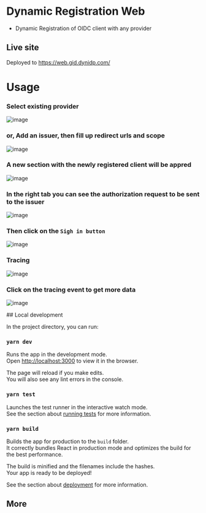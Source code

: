  #  Dynamic Registration Web
 
 - Dynamic Registration of OIDC client with any provider
 
 ## Live site
 
Deployed to https://web.gid.dynidp.com/

# Usage
### Select existing provider

![image](https://user-images.githubusercontent.com/29256880/215363151-e1f1c401-fb97-44bf-a151-a725166f8c14.png)

### or, Add an issuer, then fill up redirect urls and scope
![image](https://user-images.githubusercontent.com/29256880/215363190-8ed4848f-1716-4e48-92d7-9f41eed6b374.png)

### A new section with the newly registered client will be appred 
![image](https://user-images.githubusercontent.com/29256880/215363280-24561be1-043a-40b0-a6a0-6ffbee1b8ead.png)

### In the right tab you can see the authorization request to be sent to the issuer
![image](https://user-images.githubusercontent.com/29256880/215363339-15270c1a-51d7-4c17-b314-2b92b3b60b0f.png)

### Then click on the `Sigh in button`
![image](https://user-images.githubusercontent.com/29256880/215363443-4a1ff5b2-edad-4125-968f-24648d242eb5.png)

### Tracing
![image](https://user-images.githubusercontent.com/29256880/215363575-a8e68c4f-09a3-4f7d-bada-2baf37356af5.png)

### Click on the tracing event to get more data

![image](https://user-images.githubusercontent.com/29256880/215363593-ac217050-2428-4a5f-a44c-23b95a7af838.png)
</div>
## Local development

In the project directory, you can run:

### `yarn dev`

Runs the app in the development mode.\
Open [http://localhost:3000](http://localhost:3000) to view it in the browser.

The page will reload if you make edits.\
You will also see any lint errors in the console.

### `yarn test`

Launches the test runner in the interactive watch mode.\
See the section about [running tests](https://facebook.github.io/create-react-app/docs/running-tests) for more information.

### `yarn build`

Builds the app for production to the `build` folder.\
It correctly bundles React in production mode and optimizes the build for the best performance.

The build is minified and the filenames include the hashes.\
Your app is ready to be deployed!

See the section about [deployment](https://facebook.github.io/create-react-app/docs/deployment) for more information.
 
##  More

